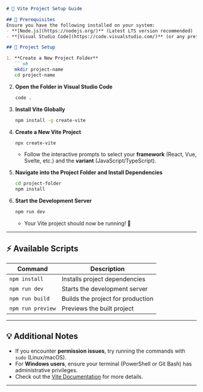 

```markdown
# 🚀 Vite Project Setup Guide

## 📌 Prerequisites  
Ensure you have the following installed on your system:  
- **[Node.js](https://nodejs.org/)** (Latest LTS version recommended)  
- **[Visual Studio Code](https://code.visualstudio.com/)** (or any preferred code editor)  

## 📂 Project Setup  

1. **Create a New Project Folder**  
   ```sh
   mkdir project-name
   cd project-name
   ```

2. **Open the Folder in Visual Studio Code**  
   ```sh
   code .
   ```

3. **Install Vite Globally**  
   ```sh
   npm install -g create-vite
   ```

4. **Create a New Vite Project**  
   ```sh
   npx create-vite
   ```
   - Follow the interactive prompts to select your **framework** (React, Vue, Svelte, etc.) and the **variant** (JavaScript/TypeScript).

5. **Navigate into the Project Folder and Install Dependencies**  
   ```sh
   cd project-folder
   npm install
   ```

6. **Start the Development Server**  
   ```sh
   npm run dev
   ```
   - Your Vite project should now be running! 🎉  

---

## ⚡ Available Scripts  

| Command               | Description |
|----------------------|-------------|
| `npm install`        | Installs project dependencies |
| `npm run dev`        | Starts the development server |
| `npm run build`      | Builds the project for production |
| `npm run preview`    | Previews the built project |

---

## 💡 Additional Notes  
- If you encounter **permission issues**, try running the commands with `sudo` (Linux/macOS).  
- For **Windows users**, ensure your terminal (PowerShell or Git Bash) has administrative privileges.  
- Check out the [Vite Documentation](https://vitejs.dev/) for more details.  

---

